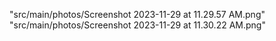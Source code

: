"src/main/photos/Screenshot 2023-11-29 at 11.29.57 AM.png"
"src/main/photos/Screenshot 2023-11-29 at 11.30.22 AM.png"
